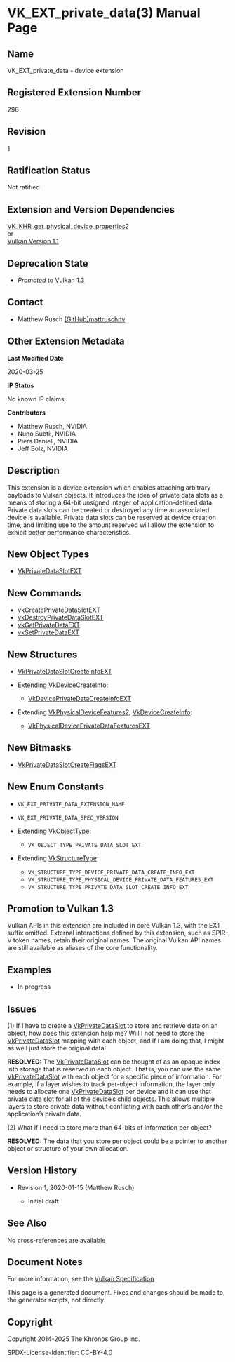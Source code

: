# VK\_EXT\_private\_data(3) Manual Page

## Name

VK\_EXT\_private\_data - device extension



## [](#_registered_extension_number)Registered Extension Number

296

## [](#_revision)Revision

1

## [](#_ratification_status)Ratification Status

Not ratified

## [](#_extension_and_version_dependencies)Extension and Version Dependencies

[VK\_KHR\_get\_physical\_device\_properties2](https://registry.khronos.org/vulkan/specs/latest/man/html/VK_KHR_get_physical_device_properties2.html)  
or  
[Vulkan Version 1.1](#versions-1.1)

## [](#_deprecation_state)Deprecation State

- *Promoted* to [Vulkan 1.3](https://registry.khronos.org/vulkan/specs/latest/html/vkspec.html#versions-1.3-promotions)

## [](#_contact)Contact

- Matthew Rusch [\[GitHub\]mattruschnv](https://github.com/KhronosGroup/Vulkan-Docs/issues/new?body=%5BVK_EXT_private_data%5D%20%40mattruschnv%0A%2AHere%20describe%20the%20issue%20or%20question%20you%20have%20about%20the%20VK_EXT_private_data%20extension%2A)

## [](#_other_extension_metadata)Other Extension Metadata

**Last Modified Date**

2020-03-25

**IP Status**

No known IP claims.

**Contributors**

- Matthew Rusch, NVIDIA
- Nuno Subtil, NVIDIA
- Piers Daniell, NVIDIA
- Jeff Bolz, NVIDIA

## [](#_description)Description

This extension is a device extension which enables attaching arbitrary payloads to Vulkan objects. It introduces the idea of private data slots as a means of storing a 64-bit unsigned integer of application-defined data. Private data slots can be created or destroyed any time an associated device is available. Private data slots can be reserved at device creation time, and limiting use to the amount reserved will allow the extension to exhibit better performance characteristics.

## [](#_new_object_types)New Object Types

- [VkPrivateDataSlotEXT](https://registry.khronos.org/vulkan/specs/latest/man/html/VkPrivateDataSlotEXT.html)

## [](#_new_commands)New Commands

- [vkCreatePrivateDataSlotEXT](https://registry.khronos.org/vulkan/specs/latest/man/html/vkCreatePrivateDataSlotEXT.html)
- [vkDestroyPrivateDataSlotEXT](https://registry.khronos.org/vulkan/specs/latest/man/html/vkDestroyPrivateDataSlotEXT.html)
- [vkGetPrivateDataEXT](https://registry.khronos.org/vulkan/specs/latest/man/html/vkGetPrivateDataEXT.html)
- [vkSetPrivateDataEXT](https://registry.khronos.org/vulkan/specs/latest/man/html/vkSetPrivateDataEXT.html)

## [](#_new_structures)New Structures

- [VkPrivateDataSlotCreateInfoEXT](https://registry.khronos.org/vulkan/specs/latest/man/html/VkPrivateDataSlotCreateInfoEXT.html)
- Extending [VkDeviceCreateInfo](https://registry.khronos.org/vulkan/specs/latest/man/html/VkDeviceCreateInfo.html):
  
  - [VkDevicePrivateDataCreateInfoEXT](https://registry.khronos.org/vulkan/specs/latest/man/html/VkDevicePrivateDataCreateInfoEXT.html)
- Extending [VkPhysicalDeviceFeatures2](https://registry.khronos.org/vulkan/specs/latest/man/html/VkPhysicalDeviceFeatures2.html), [VkDeviceCreateInfo](https://registry.khronos.org/vulkan/specs/latest/man/html/VkDeviceCreateInfo.html):
  
  - [VkPhysicalDevicePrivateDataFeaturesEXT](https://registry.khronos.org/vulkan/specs/latest/man/html/VkPhysicalDevicePrivateDataFeaturesEXT.html)

## [](#_new_bitmasks)New Bitmasks

- [VkPrivateDataSlotCreateFlagsEXT](https://registry.khronos.org/vulkan/specs/latest/man/html/VkPrivateDataSlotCreateFlagsEXT.html)

## [](#_new_enum_constants)New Enum Constants

- `VK_EXT_PRIVATE_DATA_EXTENSION_NAME`
- `VK_EXT_PRIVATE_DATA_SPEC_VERSION`
- Extending [VkObjectType](https://registry.khronos.org/vulkan/specs/latest/man/html/VkObjectType.html):
  
  - `VK_OBJECT_TYPE_PRIVATE_DATA_SLOT_EXT`
- Extending [VkStructureType](https://registry.khronos.org/vulkan/specs/latest/man/html/VkStructureType.html):
  
  - `VK_STRUCTURE_TYPE_DEVICE_PRIVATE_DATA_CREATE_INFO_EXT`
  - `VK_STRUCTURE_TYPE_PHYSICAL_DEVICE_PRIVATE_DATA_FEATURES_EXT`
  - `VK_STRUCTURE_TYPE_PRIVATE_DATA_SLOT_CREATE_INFO_EXT`

## [](#_promotion_to_vulkan_1_3)Promotion to Vulkan 1.3

Vulkan APIs in this extension are included in core Vulkan 1.3, with the EXT suffix omitted. External interactions defined by this extension, such as SPIR-V token names, retain their original names. The original Vulkan API names are still available as aliases of the core functionality.

## [](#_examples)Examples

- In progress

## [](#_issues)Issues

(1) If I have to create a [VkPrivateDataSlot](https://registry.khronos.org/vulkan/specs/latest/man/html/VkPrivateDataSlot.html) to store and retrieve data on an object, how does this extension help me? Will I not need to store the [VkPrivateDataSlot](https://registry.khronos.org/vulkan/specs/latest/man/html/VkPrivateDataSlot.html) mapping with each object, and if I am doing that, I might as well just store the original data!

**RESOLVED:** The [VkPrivateDataSlot](https://registry.khronos.org/vulkan/specs/latest/man/html/VkPrivateDataSlot.html) can be thought of as an opaque index into storage that is reserved in each object. That is, you can use the same [VkPrivateDataSlot](https://registry.khronos.org/vulkan/specs/latest/man/html/VkPrivateDataSlot.html) with each object for a specific piece of information. For example, if a layer wishes to track per-object information, the layer only needs to allocate one [VkPrivateDataSlot](https://registry.khronos.org/vulkan/specs/latest/man/html/VkPrivateDataSlot.html) per device and it can use that private data slot for all of the device’s child objects. This allows multiple layers to store private data without conflicting with each other’s and/or the application’s private data.

(2) What if I need to store more than 64-bits of information per object?

**RESOLVED:** The data that you store per object could be a pointer to another object or structure of your own allocation.

## [](#_version_history)Version History

- Revision 1, 2020-01-15 (Matthew Rusch)
  
  - Initial draft

## [](#_see_also)See Also

No cross-references are available

## [](#_document_notes)Document Notes

For more information, see the [Vulkan Specification](https://registry.khronos.org/vulkan/specs/latest/html/vkspec.html#VK_EXT_private_data)

This page is a generated document. Fixes and changes should be made to the generator scripts, not directly.

## [](#_copyright)Copyright

Copyright 2014-2025 The Khronos Group Inc.

SPDX-License-Identifier: CC-BY-4.0